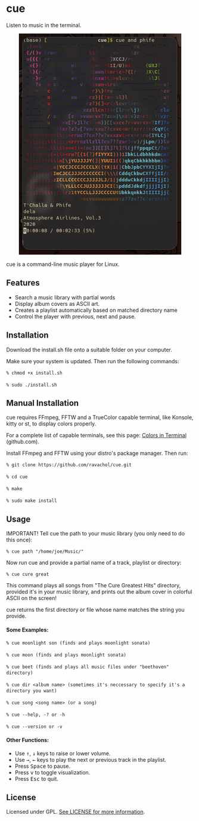 
# cue

Listen to music in the terminal.

<div align="center">
    <img src="cue-screenshot.png" />
</div>

cue is a command-line music player for Linux.

## Features
 
 * Search a music library with partial words
 * Display album covers as ASCII art.
 * Creates a playlist automatically based on matched directory name
 * Control the player with previous, next and pause.

## Installation

Download the install.sh file onto a suitable folder on your computer.

Make sure your system is updated. Then run the following commands:

 ```
% chmod +x install.sh

% sudo ./install.sh
 ```

## Manual Installation

cue requires FFmpeg, FFTW and a TrueColor capable terminal, like Konsole, kitty or st, to display colors properly.

For a complete list of capable terminals, see this page: [Colors in Terminal](https://gist.github.com/CMCDragonkai/146100155ecd79c7dac19a9e23e6a362) (github.com).

Install FFmpeg and FFTW using your distro's package manager. Then run:

 ```
% git clone https://github.com/ravachol/cue.git

% cd cue

% make

% sudo make install
 ```

## Usage

IMPORTANT! Tell cue the path to your music library (you only need to do this once):

```
% cue path "/home/joe/Music/"
```
Now run cue and provide a partial name of a track, playlist or directory:

```
% cue cure great
```

This command plays all songs from "The Cure Greatest Hits" directory, provided it's in your music library, and prints out the album cover in colorful ASCII on the screen!

cue returns the first directory or file whose name matches the string you provide.

#### Some Examples:

 ```
% cue moonlight son (finds and plays moonlight sonata)

% cue moon (finds and plays moonlight sonata)

% cue beet (finds and plays all music files under "beethoven" directory)

% cue dir <album name> (sometimes it's neccessary to specify it's a directory you want)

% cue song <song name> (or a song)

% cue --help, -? or -h

% cue --version or -v
 ```

#### Other Functions:

* Use <kbd>↑</kbd>, <kbd>↓</kbd> keys to raise or lower volume. 
* Use <kbd>→</kbd>, <kbd>←</kbd> keys to play the next or previous track in the playlist. 
* Press <kbd>Space</kbd> to pause.
* Press <kbd>v</kbd> to toggle visualization.
* Press <kbd>Esc</kbd> to quit.

## License

Licensed under GPL. [See LICENSE for more information](https://github.com/ravachol/cue/blob/main/LICENSE).